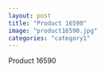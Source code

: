 ```yaml
---
layout: post
title: "Product 16590"
image: "product16590.jpg"
categories: "category1"
---
```

Product 16590
